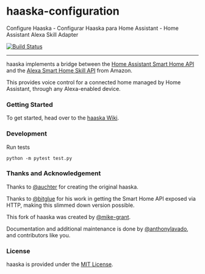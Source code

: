 # haaska-configuration
Configure Haaska - Configurar Haaska para Home Assistant - Home Assistant Alexa Skill Adapter

[![Build Status](https://travis-ci.org/mike-grant/haaska.svg?branch=master)](https://travis-ci.org/mike-grant/haaska)

---

haaska implements a bridge between the [Home Assistant Smart Home API](https://www.home-assistant.io/components/alexa/#smart-home) and the [Alexa Smart Home Skill API](https://developer.amazon.com/alexa/smart-home) from Amazon.

This provides voice control for a connected home managed by Home Assistant, through any Alexa-enabled device.

### Getting Started
To get started, head over to the [haaska Wiki](https://github.com/mike-grant/haaska/wiki).

### Development

Run tests

```
python -m pytest test.py
```

### Thanks and Acknowledgement

Thanks to [@auchter](https://github.com/auchter) for creating the original haaska.

Thanks to [@bitglue](https://github.com/bitglue) for his work in getting the Smart Home API exposed via HTTP, making this slimmed down version possible.

This fork of haaska was created by [@mike-grant](https://github.com/mike-grant).

Documentation and additional maintenance is done by [@anthonylavado](https://github.com/anthonylavado), and contributors like you.

### License
haaska is provided under the [MIT License](LICENSE).
